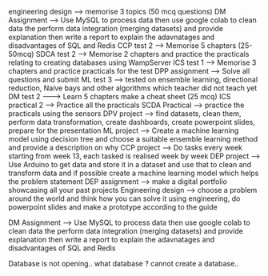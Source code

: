 engineering design --> memorise 3 topics (50 mcq questions) 
DM Assignment --> Use MySQL to process data then use google colab to clean data the perform data integration (merging datasets) and provide explanation then write a report to explain the adavnatages and disadvantages of SQL and Redis 
CCP test 2 --> Memorise 5 chapters (25-50mcq) 
SDCA test 2 --> Memorise 2 chapters and practice the practicals relating to creating databases using WampServer 
ICS test 1 --> Memorise 3 chapters and practice practicals for the test 
DPP assignment --> Solve all questions and submit 
ML test 3 --> tested on ensemble learning, directional reduction, Naive bays and other algorithms which teacher did not teach yet 
DM test 2 ---> Learn 5 chapters make a cheat sheet (25 mcq) 
ICS practical 2 --> Practice all the practicals 
SCDA Practical --> practice the practicals using the sensors 
DPV project --> find datasets, clean them, perform data transformation, create dashboards, create powerpoint slides, prepare for the presentation 
ML project --> Create a machine learning model using decision tree and choose a suitable ensemble learning method and provide a description on why 
CCP project --> Do tasks every week starting from week 13, each tasked is realised week by week 
DEP project --> Use Arduino to get data and store it in a dataset and use that to clean and transform data and if possible create a machine learning model which helps the problem statement 
DEP assignment --> make a digital portfolio showcasing all your past projects 
Engineering design --> choose a problem around the world and think how you can solve it using engineering, do powerpoint slides and make a prototype according to the guide



DM Assignment --> 
Use MySQL to process data then use google colab to clean data the perform data integration (merging datasets) and provide explanation then write a report to explain the adavnatages and disadvantages of SQL and Redis 


Database is not opening..
what database ?
cannot create a database.. 

